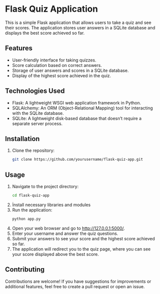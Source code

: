 # Flask Quiz Application

This is a simple Flask application that allows users to take a quiz and see their scores. The application stores user answers in a SQLite database and displays the best score achieved so far.

## Features

- User-friendly interface for taking quizzes.
- Score calculation based on correct answers.
- Storage of user answers and scores in a SQLite database.
- Display of the highest score achieved in the quiz.

## Technologies Used

- Flask: A lightweight WSGI web application framework in Python.
- SQLAlchemy: An ORM (Object-Relational Mapping) tool for interacting with the SQLite database.
- SQLite: A lightweight disk-based database that doesn’t require a separate server process.

## Installation

1. Clone the repository:

   ```bash
   git clone https://github.com/yourusername/flask-quiz-app.git

## Usage

1. Navigate to the project directory:
   ```bash
   cd flask-quiz-app

2. İnstall necessary libraries and modules
3. Run the application:
   ```bash
   python app.py

4. Open your web browser and go to http://127.0.0.1:5000/.
5. Enter your username and answer the quiz questions.
6. Submit your answers to see your score and the highest score achieved so far.
7. The application will redirect you to the quiz page, where you can see your score displayed above the best score.

## Contributing
Contributions are welcome! If you have suggestions for improvements or additional features, feel free to create a pull request or open an issue.
